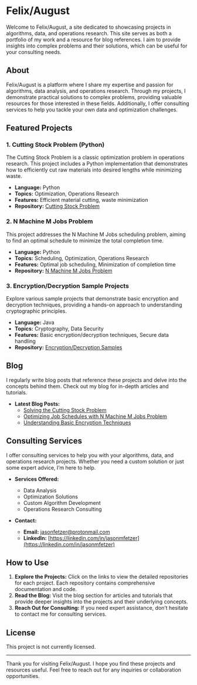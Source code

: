# Felix/August

Welcome to Felix/August, a site dedicated to showcasing projects in algorithms, data, and operations research. This site serves as both a portfolio of my work and a resource for blog references. I aim to provide insights into complex problems and their solutions, which can be useful for your consulting needs.

## About

Felix/August is a platform where I share my expertise and passion for algorithms, data analysis, and operations research. Through my projects, I demonstrate practical solutions to complex problems, providing valuable resources for those interested in these fields. Additionally, I offer consulting services to help you tackle your own data and optimization challenges.

## Featured Projects

### 1. Cutting Stock Problem (Python)
The Cutting Stock Problem is a classic optimization problem in operations research. This project includes a Python implementation that demonstrates how to efficiently cut raw materials into desired lengths while minimizing waste.

- **Language:** Python
- **Topics:** Optimization, Operations Research
- **Features:** Efficient material cutting, waste minimization
- **Repository:** [Cutting Stock Problem](https://github.com/yourusername/python-cutting-stock-problem)

### 2. N Machine M Jobs Problem
This project addresses the N Machine M Jobs scheduling problem, aiming to find an optimal schedule to minimize the total completion time.

- **Language:** Python
- **Topics:** Scheduling, Optimization, Operations Research
- **Features:** Optimal job scheduling, Minimization of completion time
- **Repository:** [N Machine M Jobs Problem](https://github.com/yourusername/iit-cs-535-n-machine-m-jobs-java)

### 3. Encryption/Decryption Sample Projects
Explore various sample projects that demonstrate basic encryption and decryption techniques, providing a hands-on approach to understanding cryptographic principles.

- **Language:** Java
- **Topics:** Cryptography, Data Security
- **Features:** Basic encryption/decryption techniques, Secure data handling
- **Repository:** [Encryption/Decryption Samples](https://github.com/justfetz/hyperskill-encruption-decryption-java)

## Blog

I regularly write blog posts that reference these projects and delve into the concepts behind them. Check out my blog for in-depth articles and tutorials.

- **Latest Blog Posts:**
  - [Solving the Cutting Stock Problem](https://felixaugust.com/blog/solving-the-cutting-stock-problem)
  - [Optimizing Job Schedules with N Machine M Jobs Problem](https://felixaugust.com/blog/n-machine-m-jobs)
  - [Understanding Basic Encryption Techniques](https://felixaugust.com/blog/encryption-techniques)

## Consulting Services

I offer consulting services to help you with your algorithms, data, and operations research projects. Whether you need a custom solution or just some expert advice, I’m here to help.

- **Services Offered:**
  - Data Analysis
  - Optimization Solutions
  - Custom Algorithm Development
  - Operations Research Consulting

- **Contact:**
  - **Email:** [jasonfetzer@protonmail.com](mailto:jasonfetzer@protonmail.com)
  - **LinkedIn:** [https://linkedin.com/in/jasonmfetzer](https://linkedin.com/in/jasonmfetzer)

## How to Use

1. **Explore the Projects:** Click on the links to view the detailed repositories for each project. Each repository contains comprehensive documentation and code.
2. **Read the Blog:** Visit the blog section for articles and tutorials that provide deeper insights into the projects and their underlying concepts.
3. **Reach Out for Consulting:** If you need expert assistance, don’t hesitate to contact me for consulting services.

## License

This project is not currently licensed.

---

Thank you for visiting Felix/August. I hope you find these projects and resources useful. Feel free to reach out for any inquiries or collaboration opportunities.
